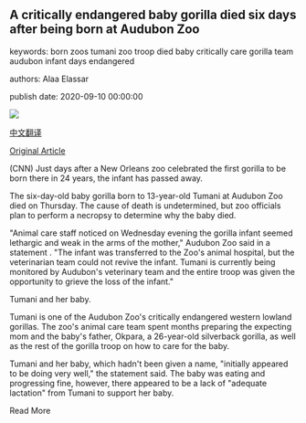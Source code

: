 ## A critically endangered baby gorilla died six days after being born at Audubon Zoo

keywords: born zoos tumani zoo troop died baby critically care gorilla team audubon infant days endangered

authors: Alaa Elassar

publish date: 2020-09-10 00:00:00

![](https://cdn.cnn.com/cnnnext/dam/assets/200910131004-restricted-01-audubon-zoo-infant-gorilla-died-trnd-super-tease.jpg)

[中文翻译](A%20critically%20endangered%20baby%20gorilla%20died%20six%20days%20after%20being%20born%20at%20Audubon%20Zoo_zh.md)

[Original Article](https://edition.cnn.com/2020/09/10/us/audubon-zoo-infant-gorilla-died-trnd/index.html)

(CNN) Just days after a New Orleans zoo celebrated the first gorilla to be born there in 24 years, the infant has passed away.

The six-day-old baby gorilla born to 13-year-old Tumani at Audubon Zoo died on Thursday. The cause of death is undetermined, but zoo officials plan to perform a necropsy to determine why the baby died.

"Animal care staff noticed on Wednesday evening the gorilla infant seemed lethargic and weak in the arms of the mother," Audubon Zoo said in a statement . "The infant was transferred to the Zoo's animal hospital, but the veterinarian team could not revive the infant. Tumani is currently being monitored by Audubon's veterinary team and the entire troop was given the opportunity to grieve the loss of the infant."

Tumani and her baby.

Tumani is one of the Audubon Zoo's critically endangered western lowland gorillas. The zoo's animal care team spent months preparing the expecting mom and the baby's father, Okpara, a 26-year-old silverback gorilla, as well as the rest of the gorilla troop on how to care for the baby.

Tumani and her baby, which hadn't been given a name, "initially appeared to be doing very well," the statement said. The baby was eating and progressing fine, however, there appeared to be a lack of "adequate lactation" from Tumani to support her baby.

Read More